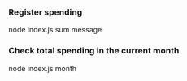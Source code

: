 ### Register spending
node index.js sum message

### Check total spending in the current month
node index.js month
